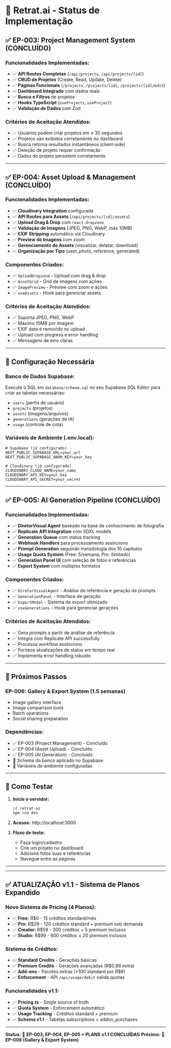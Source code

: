 # 🚀 Retrat.ai - Status de Implementação

## ✅ EP-003: Project Management System (CONCLUÍDO)

### **Funcionalidades Implementadas:**
- ✅ **API Routes Completas** (`/api/projects`, `/api/projects/[id]`)
- ✅ **CRUD de Projetos** (Create, Read, Update, Delete)
- ✅ **Páginas Funcionais** (`/projects`, `/projects/[id]`, `/projects/[id]/edit`)
- ✅ **Dashboard Integrado** com dados reais
- ✅ **Busca e Filtros** de projetos
- ✅ **Hooks TypeScript** (`useProjects`, `useProject`)
- ✅ **Validação de Dados** com Zod

### **Critérios de Aceitação Atendidos:**
- ✅ Usuários podem criar projetos em ≤ 30 segundos
- ✅ Projetos são exibidos corretamente no dashboard
- ✅ Busca retorna resultados instantâneos (client-side)
- ✅ Deleção de projeto requer confirmação
- ✅ Dados do projeto persistem corretamente

---

## ✅ EP-004: Asset Upload & Management (CONCLUÍDO)

### **Funcionalidades Implementadas:**
- ✅ **Cloudinary Integration** configurada
- ✅ **API Routes para Assets** (`/api/projects/[id]/assets`)
- ✅ **Upload Drag & Drop** com `react-dropzone`
- ✅ **Validação de Imagens** (JPEG, PNG, WebP, máx 10MB)
- ✅ **EXIF Stripping** automático via Cloudinary
- ✅ **Preview de Imagens** com zoom
- ✅ **Gerenciamento de Assets** (visualizar, deletar, download)
- ✅ **Organização por Tipo** (user_photo, reference, generated)

### **Componentes Criados:**
- ✅ `UploadDropzone` - Upload com drag & drop
- ✅ `AssetGrid` - Grid de imagens com ações
- ✅ `ImagePreview` - Preview com zoom e ações
- ✅ `useAssets` - Hook para gerenciar assets

### **Critérios de Aceitação Atendidos:**
- ✅ Suporta JPEG, PNG, WebP
- ✅ Máximo 10MB por imagem
- ✅ EXIF data é removido no upload
- ✅ Upload com progress e error handling
- ✅ Mensagens de erro claras

---

## 🔧 Configuração Necessária

### **Banco de Dados Supabase:**
Execute o SQL em `database/schema.sql` no seu Supabase SQL Editor para criar as tabelas necessárias:
- `users` (perfis de usuário)
- `projects` (projetos)
- `assets` (imagens/arquivos)
- `generations` (gerações de IA)
- `usage` (controle de cota)

### **Variáveis de Ambiente (.env.local):**
```env
# Supabase (já configurado)
NEXT_PUBLIC_SUPABASE_URL=your_url
NEXT_PUBLIC_SUPABASE_ANON_KEY=your_key

# Cloudinary (já configurado)
CLOUDINARY_CLOUD_NAME=your_name
CLOUDINARY_API_KEY=your_key
CLOUDINARY_API_SECRET=your_secret
```

---

## ✅ EP-005: AI Generation Pipeline (CONCLUÍDO)

### **Funcionalidades Implementadas:**
- ✅ **DiretorVisual Agent** baseado na base de conhecimento de fotografia
- ✅ **Replicate API Integration** com SDXL models
- ✅ **Generation Queue** com status tracking
- ✅ **Webhook Handlers** para processamento assíncrono
- ✅ **Prompt Generation** seguindo metodologia dos 10 capítulos
- ✅ **Usage Quota System** (Free: 5/semana, Pro: ilimitado)
- ✅ **Generation Panel UI** com seleção de fotos e referências
- ✅ **Export System** com múltiplos formatos

### **Componentes Criados:**
- ✅ `DiretorVisualAgent` - Análise de referência e geração de prompts
- ✅ `GenerationPanel` - Interface de geração
- ✅ `ExportModal` - Sistema de export otimizado
- ✅ `useGenerations` - Hook para gerenciar gerações

### **Critérios de Aceitação Atendidos:**
- ✅ Gera prompts a partir de análise de referência
- ✅ Integra com Replicate API successfully
- ✅ Processa workflow assíncrono
- ✅ Fornece atualizações de status em tempo real
- ✅ Implementa error handling robusto

---

## 🎯 Próximos Passos

### **EP-006: Gallery & Export System** (1.5 semanas)
- Image gallery interface
- Image comparison tools
- Batch operations
- Social sharing preparation

### **Dependências:**
- ✅ EP-003 (Project Management) - Concluído
- ✅ EP-004 (Asset Upload) - Concluído
- ✅ EP-005 (AI Generation) - Concluído
- 🔄 Schema do banco aplicado no Supabase
- 🔄 Variáveis de ambiente configuradas

---

## 🚀 Como Testar

1. **Inicie o servidor:**
   ```bash
   cd retrat-ai
   npm run dev
   ```

2. **Acesse:** http://localhost:3000

3. **Fluxo de teste:**
   - Faça login/cadastro
   - Crie um projeto no dashboard
   - Adicione fotos suas e referências
   - Navegue entre as páginas

---

---

## ✅ **ATUALIZAÇÃO v1.1 - Sistema de Planos Expandido**

### **Novo Sistema de Pricing (4 Planos):**
- ✅ **Free:** R$0 - 15 créditos standard/mês
- ✅ **Pro:** R$29 - 120 créditos standard + premium sob demanda
- ✅ **Creator:** R$59 - 300 créditos + 5 premium inclusos
- ✅ **Studio:** R$99 - 600 créditos + 20 premium inclusos

### **Sistema de Créditos:**
- ✅ **Standard Credits** - Gerações básicas
- ✅ **Premium Credits** - Gerações avançadas (R$0,99 extra)
- ✅ **Add-ons** - Pacotes extras (+100 standard por R$6)
- ✅ **Enforcement** - API `/api/usage/debit` valida quotas

### **Funcionalidades v1.1:**
- ✅ **Pricing.ts** - Single source of truth
- ✅ **Quota System** - Enforcement automático
- ✅ **Usage Tracking** - Créditos standard + premium
- ✅ **Schema v1.1** - Tabelas subscriptions + addon_purchases

---

**Status:** 🎉 **EP-003, EP-004, EP-005 + PLANS v1.1 CONCLUÍDAS**
**Próximo:** 🔄 **EP-006 (Gallery & Export System)**
